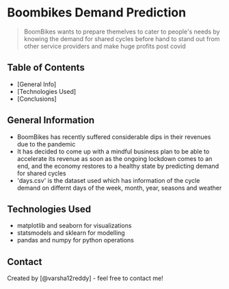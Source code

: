 # Boombikes Demand Prediction
> BoomBikes wants to prepare themelves to cater to people's needs by knowing the demand for shared 
> cycles before hand to stand out from other service providers and make huge profits post covid

## Table of Contents
* [General Info]
* [Technologies Used]
* [Conclusions]

## General Information
- BoomBikes has recently suffered considerable dips in their revenues due to the pandemic
- It has decided to come up with a mindful business plan to be able to accelerate its revenue
  as soon as the ongoing lockdown comes to an end, and the economy restores to a healthy state
  by predicting demand for shared cycles
- 'days.csv' is the dataset used which has information of the cycle demand on differnt days of
  the week, month, year, seasons and weather

## Technologies Used
- matplotlib and seaborn for visualizations
- statsmodels and sklearn for modelling
- pandas and numpy for python operations

## Contact
Created by [@varsha12reddy] - feel free to contact me!
